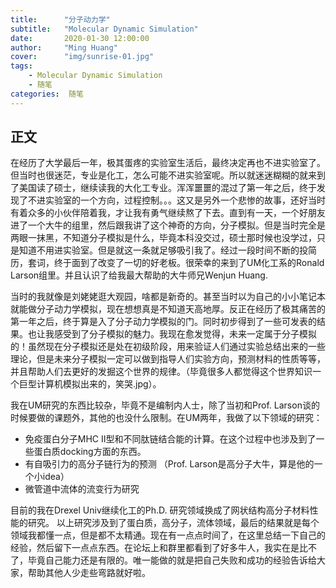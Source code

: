 ```yaml
---
title:      "分子动力学"
subtitle:   "Molecular Dynamic Simulation"
date:       2020-01-30 12:00:00
author:     "Ming Huang"
cover:      "img/sunrise-01.jpg"
tags:
    - Molecular Dynamic Simulation
    - 随笔
categories:  随笔
---
```


## 正文

  在经历了大学最后一年，极其蛋疼的实验室生活后，最终决定再也不进实验室了。但当时也很迷茫，专业是化工，怎么可能不进实验室呢。所以就迷迷糊糊的就来到了美国读了硕士，继续读我的大化工专业。浑浑噩噩的混过了第一年之后，终于发现了不进实验室的一个方向，过程控制。。。这又是另外一个悲惨的故事，还好当时有着众多的小伙伴陪着我，才让我有勇气继续熬了下去。直到有一天，一个好朋友进了一个大牛的组里，然后跟我讲了这个神奇的方向，分子模拟。但是当时完全是两眼一抹黑，不知道分子模拟是什么，毕竟本科没交过，硕士那时候也没学过，只是知道不用进实验室。但是就这一条就足够吸引我了。经过一段时间不断的投简历，套词，终于面到了改变了一切的好老板。很荣幸的来到了UM化工系的Ronald Larson组里。并且认识了给我最大帮助的大牛师兄Wenjun Huang. 

  当时的我就像是刘姥姥逛大观园，啥都是新奇的。甚至当时以为自己的小小笔记本就能做分子动力学模拟，现在想想真是不知道天高地厚。反正在经历了极其痛苦的第一年之后，终于算是入了分子动力学模拟的门。同时初步得到了一些可发表的结果。也让我感受到了分子模拟的魅力。我现在愈发觉得，未来一定属于分子模拟的！虽然现在分子模拟还是处在初级阶段，用来验证人们通过实验总结出来的一些理论，但是未来分子模拟一定可以做到指导人们实验方向，预测材料的性质等等，并且帮助人们去更好的发掘这个世界的规律。（毕竟很多人都觉得这个世界知识一个巨型计算机模拟出来的，笑哭.jpg）。

  我在UM研究的东西比较杂，毕竟不是编制内人士，除了当初和Prof. Larson谈的时候要做的课题外，其他的也没什么限制。在UM两年，我做了以下领域的研究：
  - 免疫蛋白分子MHC II型和不同肽链结合能的计算。在这个过程中也涉及到了一些蛋白质docking方面的东西。
  - 有自吸引力的高分子链行为的预测 （Prof. Larson是高分子大牛，算是他的一个小idea）
  - 微管道中流体的流变行为研究
  
  目前的我在Drexel Univ继续化工的Ph.D. 研究领域换成了网状结构高分子材料性能的研究。
  以上研究涉及到了蛋白质，高分子，流体领域，最后的结果就是每个领域我都懂一点，但是都不太精通。现在有一点点时间了，在这里总结一下自己的经验，然后留下一点点东西。在论坛上和群里都看到了好多牛人，我实在是比不了，毕竟自己能力还是有限的。唯一能做的就是把自己失败和成功的经验告诉给大家，帮助其他人少走些弯路就好啦。
